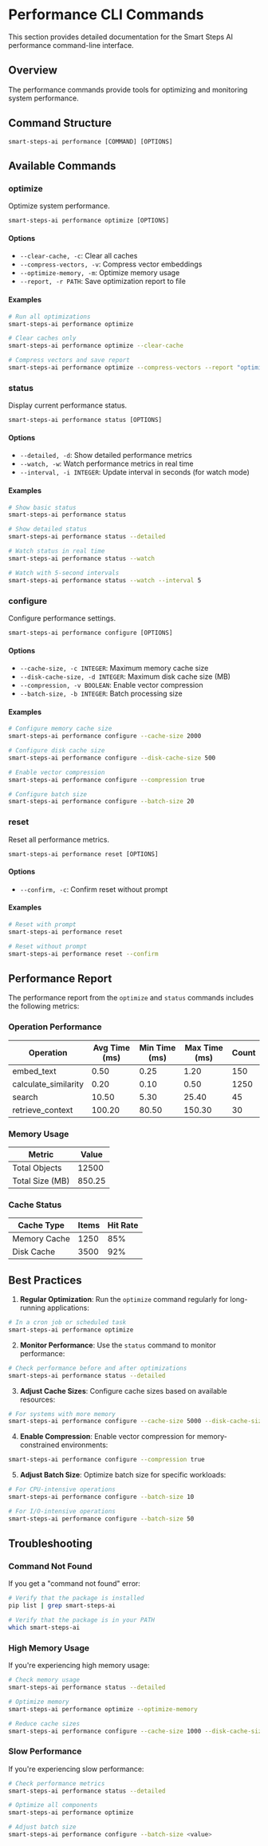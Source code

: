 # Performance CLI Commands

This section provides detailed documentation for the Smart Steps AI performance command-line interface.

## Overview

The performance commands provide tools for optimizing and monitoring system performance.

## Command Structure

```
smart-steps-ai performance [COMMAND] [OPTIONS]
```

## Available Commands

### optimize

Optimize system performance.

```
smart-steps-ai performance optimize [OPTIONS]
```

#### Options

- `--clear-cache, -c`: Clear all caches
- `--compress-vectors, -v`: Compress vector embeddings
- `--optimize-memory, -m`: Optimize memory usage
- `--report, -r PATH`: Save optimization report to file

#### Examples

```bash
# Run all optimizations
smart-steps-ai performance optimize

# Clear caches only
smart-steps-ai performance optimize --clear-cache

# Compress vectors and save report
smart-steps-ai performance optimize --compress-vectors --report "optimization_report.json"
```

### status

Display current performance status.

```
smart-steps-ai performance status [OPTIONS]
```

#### Options

- `--detailed, -d`: Show detailed performance metrics
- `--watch, -w`: Watch performance metrics in real time
- `--interval, -i INTEGER`: Update interval in seconds (for watch mode)

#### Examples

```bash
# Show basic status
smart-steps-ai performance status

# Show detailed status
smart-steps-ai performance status --detailed

# Watch status in real time
smart-steps-ai performance status --watch

# Watch with 5-second intervals
smart-steps-ai performance status --watch --interval 5
```

### configure

Configure performance settings.

```
smart-steps-ai performance configure [OPTIONS]
```

#### Options

- `--cache-size, -c INTEGER`: Maximum memory cache size
- `--disk-cache-size, -d INTEGER`: Maximum disk cache size (MB)
- `--compression, -v BOOLEAN`: Enable vector compression
- `--batch-size, -b INTEGER`: Batch processing size

#### Examples

```bash
# Configure memory cache size
smart-steps-ai performance configure --cache-size 2000

# Configure disk cache size
smart-steps-ai performance configure --disk-cache-size 500

# Enable vector compression
smart-steps-ai performance configure --compression true

# Configure batch size
smart-steps-ai performance configure --batch-size 20
```

### reset

Reset all performance metrics.

```
smart-steps-ai performance reset [OPTIONS]
```

#### Options

- `--confirm, -c`: Confirm reset without prompt

#### Examples

```bash
# Reset with prompt
smart-steps-ai performance reset

# Reset without prompt
smart-steps-ai performance reset --confirm
```

## Performance Report

The performance report from the `optimize` and `status` commands includes the following metrics:

### Operation Performance

| Operation          | Avg Time (ms) | Min Time (ms) | Max Time (ms) | Count |
|-------------------|---------------|---------------|---------------|-------|
| embed_text        | 0.50          | 0.25          | 1.20          | 150   |
| calculate_similarity | 0.20        | 0.10          | 0.50          | 1250  |
| search            | 10.50         | 5.30          | 25.40         | 45    |
| retrieve_context  | 100.20        | 80.50         | 150.30        | 30    |

### Memory Usage

| Metric            | Value         |
|-------------------|---------------|
| Total Objects     | 12500         |
| Total Size (MB)   | 850.25        |

### Cache Status

| Cache Type        | Items         | Hit Rate      |
|-------------------|---------------|---------------|
| Memory Cache      | 1250          | 85%           |
| Disk Cache        | 3500          | 92%           |

## Best Practices

1. **Regular Optimization**: Run the `optimize` command regularly for long-running applications:

```bash
# In a cron job or scheduled task
smart-steps-ai performance optimize
```

2. **Monitor Performance**: Use the `status` command to monitor performance:

```bash
# Check performance before and after optimizations
smart-steps-ai performance status --detailed
```

3. **Adjust Cache Sizes**: Configure cache sizes based on available resources:

```bash
# For systems with more memory
smart-steps-ai performance configure --cache-size 5000 --disk-cache-size 1000
```

4. **Enable Compression**: Enable vector compression for memory-constrained environments:

```bash
smart-steps-ai performance configure --compression true
```

5. **Adjust Batch Size**: Optimize batch size for specific workloads:

```bash
# For CPU-intensive operations
smart-steps-ai performance configure --batch-size 10

# For I/O-intensive operations
smart-steps-ai performance configure --batch-size 50
```

## Troubleshooting

### Command Not Found

If you get a "command not found" error:

```bash
# Verify that the package is installed
pip list | grep smart-steps-ai

# Verify that the package is in your PATH
which smart-steps-ai
```

### High Memory Usage

If you're experiencing high memory usage:

```bash
# Check memory usage
smart-steps-ai performance status --detailed

# Optimize memory
smart-steps-ai performance optimize --optimize-memory

# Reduce cache sizes
smart-steps-ai performance configure --cache-size 1000 --disk-cache-size 250
```

### Slow Performance

If you're experiencing slow performance:

```bash
# Check performance metrics
smart-steps-ai performance status --detailed

# Optimize all components
smart-steps-ai performance optimize

# Adjust batch size
smart-steps-ai performance configure --batch-size <value>
```

